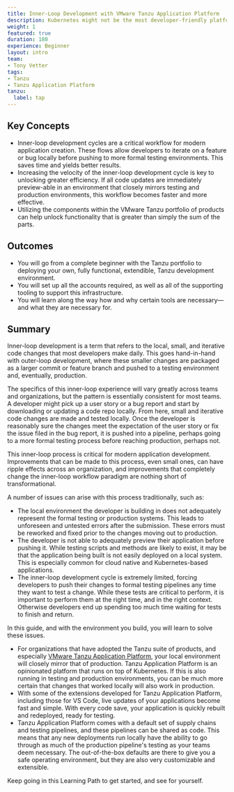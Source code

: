 ```yaml
---
title: Inner-Loop Development with VMware Tanzu Application Platform
description: Kubernetes might not be the most developer-friendly platform out there. But platforms built on top of Kubernetes can be. This path walks you through deploying and using VMware Tanzu Application Platform, a platform for developers, built on top of Kubernetes. 
weight: 1
featured: true
duration: 180
experience: Beginner
layout: intro
team:
- Tony Vetter
tags:
- Tanzu
- Tanzu Application Platform
tanzu:
  label: tap
---
```


## Key Concepts

* Inner-loop development cycles are a critical workflow for modern application creation. These flows allow developers to iterate on a feature or bug locally before pushing to more formal testing environments. This saves time and yields better results.
* Increasing the velocity of the inner-loop development cycle is key to unlocking greater efficiency. If all code updates are immediately preview-able in an environment that closely mirrors testing and production environments, this workflow becomes faster and more effective.
* Utilizing the components within the VMware Tanzu portfolio of products can help unlock functionality that is greater than simply the sum of the parts.

## Outcomes

* You will go from a complete beginner with the Tanzu portfolio to deploying your own, fully functional, extendible, Tanzu development environment.
* You will set up all the accounts required, as well as all of the supporting tooling to support this infrastructure. 
* You will learn along the way how and why certain tools are necessary—and what they are necessary for. 

## Summary

Inner-loop development is a term that refers to the local, small, and iterative code changes that most developers make daily. This goes hand-in-hand with outer-loop development, where these smaller changes are packaged as a larger commit or feature branch and pushed to a testing environment and, eventually, production. 

The specifics of this inner-loop experience will vary greatly across teams and organizations, but the pattern is essentially consistent for most teams. A developer might pick up a user story or a bug report and start by downloading or updating a code repo locally. From here, small and iterative code changes are made and tested locally. Once the developer is reasonably sure the changes meet the expectation of the user story or fix the issue filed in the bug report, it is pushed into a pipeline, perhaps going to a more formal testing process before reaching production, perhaps not. 

This inner-loop process is critical for modern application development. Improvements that can be made to this process, even small ones, can have ripple effects across an organization, and improvements that completely change the inner-loop workflow paradigm are nothing short of transformational. 

A number of issues can arise with this process traditionally, such as:

* The local environment the developer is building in does not adequately represent the formal testing or production systems. This leads to unforeseen and untested errors after the submission. These errors must be reworked and fixed prior to the changes moving out to production. 
* The developer is not able to adequately preview their application before pushing it. While testing scripts and methods are likely to exist, it may be that the application being built is not easily deployed on a local system. This is especially common for cloud native and Kubernetes-based applications.
* The inner-loop development cycle is extremely limited, forcing developers to push their changes to formal testing pipelines any time they want to test a change. While these tests are critical to perform, it is important to perform them at the right time, and in the right context. Otherwise developers end up spending too much time waiting for tests to finish and return.

In this guide, and with the environment you build, you will learn to solve these issues.

* For organizations that have adopted the Tanzu suite of products, and especially [VMware Tanzu Application Platform](https://tanzu.vmware.com/application-platform), your local environment will closely mirror that of production. Tanzu Application Platform is an opinionated platform that runs on top of Kubernetes. If this is also running in testing and production environments, you can be much more certain that changes that worked locally will also work in production. 
* With some of the extensions developed for Tanzu Application Platform, including those for VS Code, live updates of your applications become fast and simple. With every code save, your application is quickly rebuilt and redeployed, ready for testing.
* Tanzu Application Platform comes with a default set of supply chains and testing pipelines, and these pipelines can be shared as code. This means that any new deployments run locally have the ability to go through as much of the production pipeline's testing as your teams deem necessary. The out-of-the-box defaults are there to give you a safe operating environment, but they are also very customizable and extensible. 

Keep going in this Learning Path to get started, and see for yourself. 
